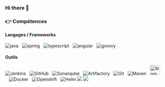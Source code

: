 ### Hi there 👋
### :point_right: Compétences
#### Langages / Frameworks
<img src="https://th.bing.com/th/id/OIP.F7Gvy_aFbQJtioB1n7KqsQHaEL?w=266&h=180&c=7&r=0&o=5&pid=1.7" alt="java" title="Java"/>&nbsp;&nbsp; <img src="./assets/images/spring.ico" alt="spring" title="Spring"/>&nbsp;&nbsp; 
<img src="./assets/images/typescript.png" alt ="typescript" title="Typescript"/>&nbsp;&nbsp; 
<img src="./assets/images/angular.png" alt ="angular" title="Angular"/>&nbsp;&nbsp;
<img src="./assets/images/groovy.png" alt ="groovy" title="Groovy"/>&nbsp;&nbsp;

#### Outils
<img src="./assets/images/jenkins.png" alt ="Jenkins" title="Jenkins"/>&nbsp;&nbsp; <img src="./assets/images/github.png" alt ="GitHub" title="GitHub"/>&nbsp;&nbsp; 
<img src="./assets/images/sonar.png" alt ="Sonarqube" title="Sonarqube"/>&nbsp;&nbsp; 
<img src="./assets/images/artifactory.png" alt ="Artifactory" title="Artifactory"/>&nbsp;&nbsp; 
<img src="./assets/images/git.png" alt ="Git" title="Git"/>&nbsp;&nbsp; 
<img src="./assets/images/maven.png" alt ="Maven" title="Maven"/>&nbsp;&nbsp; 
<img height="32" width="32" src="./assets/images/npm.svg" alt ="Npm" title="Npm"/>&nbsp;&nbsp; 
<img src="./assets/images/docker.png" alt ="Docker" title="Docker"/>&nbsp;&nbsp; 
<img src="./assets/images/ocp.png" alt ="Openshift" title="Openshift"/>&nbsp;&nbsp;
<img src="./assets/images/helm-icon-color.png" alt ="Helm" title="Helm"/> 
![](https://github-readme-stats.vercel.app/api/top-langs/?username=askho&theme=radical&hide_langs_below=8)
![](https://github-readme-stats.vercel.app/api?username=askho&show_icons=true&theme=radical&count_private=true)
